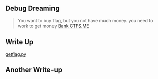 ## Debug Dreaming

> You want to buy flag, but you not have much money. you need to work to get money [Bank CTFS.ME](https://ctfs.me/web/web30/)

## Write Up

[getflag.py](https://github.com/TraiOi/Wargame_WriteUp/blob/master/ctfs/Website/Debug_Dreaming/getflag.py)

## Another Write-up
